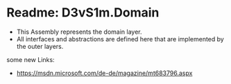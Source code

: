 ﻿# Readme: D3vS1m.Domain

* This Assembly represents the domain layer.
* All interfaces and abstractions are defined here that are implemented by the outer layers.

some new Links:
* https://msdn.microsoft.com/de-de/magazine/mt683796.aspx